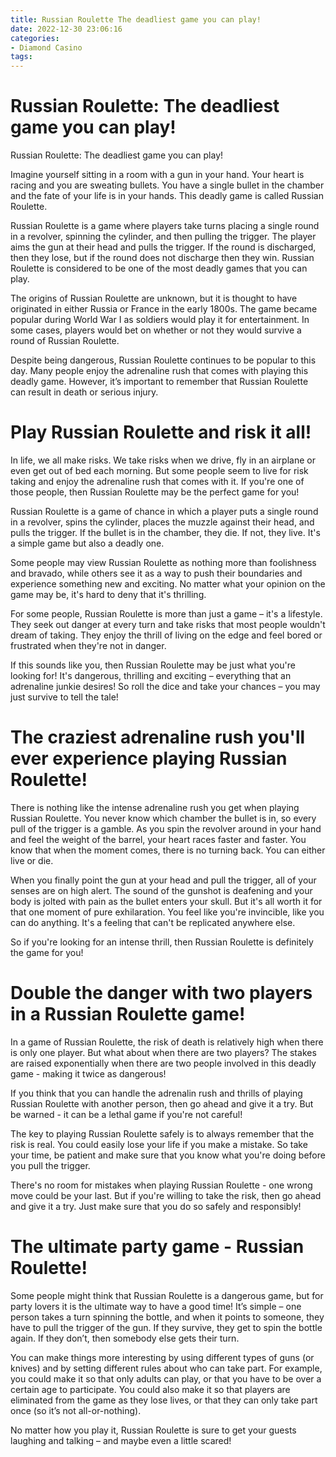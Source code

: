 ```yaml
---
title: Russian Roulette The deadliest game you can play!
date: 2022-12-30 23:06:16
categories:
- Diamond Casino
tags:
---
```



#  Russian Roulette: The deadliest game you can play!

Russian Roulette: The deadliest game you can play!

Imagine yourself sitting in a room with a gun in your hand. Your heart is racing and you are sweating bullets. You have a single bullet in the chamber and the fate of your life is in your hands. This deadly game is called Russian Roulette.

Russian Roulette is a game where players take turns placing a single round in a revolver, spinning the cylinder, and then pulling the trigger. The player aims the gun at their head and pulls the trigger. If the round is discharged, then they lose, but if the round does not discharge then they win. Russian Roulette is considered to be one of the most deadly games that you can play.

The origins of Russian Roulette are unknown, but it is thought to have originated in either Russia or France in the early 1800s. The game became popular during World War I as soldiers would play it for entertainment. In some cases, players would bet on whether or not they would survive a round of Russian Roulette.

Despite being dangerous, Russian Roulette continues to be popular to this day. Many people enjoy the adrenaline rush that comes with playing this deadly game. However, it’s important to remember that Russian Roulette can result in death or serious injury.

#  Play Russian Roulette and risk it all!

In life, we all make risks. We take risks when we drive, fly in an airplane or even get out of bed each morning. But some people seem to live for risk taking and enjoy the adrenaline rush that comes with it. If you're one of those people, then Russian Roulette may be the perfect game for you!

Russian Roulette is a game of chance in which a player puts a single round in a revolver, spins the cylinder, places the muzzle against their head, and pulls the trigger. If the bullet is in the chamber, they die. If not, they live. It's a simple game but also a deadly one.

Some people may view Russian Roulette as nothing more than foolishness and bravado, while others see it as a way to push their boundaries and experience something new and exciting. No matter what your opinion on the game may be, it's hard to deny that it's thrilling.

For some people, Russian Roulette is more than just a game – it's a lifestyle. They seek out danger at every turn and take risks that most people wouldn't dream of taking. They enjoy the thrill of living on the edge and feel bored or frustrated when they're not in danger.

If this sounds like you, then Russian Roulette may be just what you're looking for! It's dangerous, thrilling and exciting – everything that an adrenaline junkie desires! So roll the dice and take your chances – you may just survive to tell the tale!

#  The craziest adrenaline rush you'll ever experience playing Russian Roulette! 

There is nothing like the intense adrenaline rush you get when playing Russian Roulette. You never know which chamber the bullet is in, so every pull of the trigger is a gamble. As you spin the revolver around in your hand and feel the weight of the barrel, your heart races faster and faster. You know that when the moment comes, there is no turning back. You can either live or die. 

When you finally point the gun at your head and pull the trigger, all of your senses are on high alert. The sound of the gunshot is deafening and your body is jolted with pain as the bullet enters your skull. But it's all worth it for that one moment of pure exhilaration. You feel like you're invincible, like you can do anything. It's a feeling that can't be replicated anywhere else. 

So if you're looking for an intense thrill, then Russian Roulette is definitely the game for you!

#  Double the danger with two players in a Russian Roulette game!

In a game of Russian Roulette, the risk of death is relatively high when there is only one player. But what about when there are two players? The stakes are raised exponentially when there are two people involved in this deadly game - making it twice as dangerous!

If you think that you can handle the adrenalin rush and thrills of playing Russian Roulette with another person, then go ahead and give it a try. But be warned - it can be a lethal game if you're not careful!

The key to playing Russian Roulette safely is to always remember that the risk is real. You could easily lose your life if you make a mistake. So take your time, be patient and make sure that you know what you're doing before you pull the trigger.

There's no room for mistakes when playing Russian Roulette - one wrong move could be your last. But if you're willing to take the risk, then go ahead and give it a try. Just make sure that you do so safely and responsibly!

#  The ultimate party game - Russian Roulette!

Some people might think that Russian Roulette is a dangerous game, but for party lovers it is the ultimate way to have a good time! It’s simple – one person takes a turn spinning the bottle, and when it points to someone, they have to pull the trigger of the gun. If they survive, they get to spin the bottle again. If they don’t, then somebody else gets their turn.

You can make things more interesting by using different types of guns (or knives) and by setting different rules about who can take part. For example, you could make it so that only adults can play, or that you have to be over a certain age to participate. You could also make it so that players are eliminated from the game as they lose lives, or that they can only take part once (so it’s not all-or-nothing).

No matter how you play it, Russian Roulette is sure to get your guests laughing and talking – and maybe even a little scared!